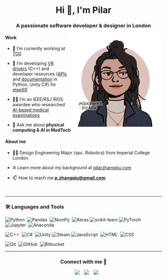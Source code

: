 <h1 align="center">Hi 👋, I'm Pilar</h1>
<h3 align="center">A passionate software developer & designer in London</h3>

<a target="_blank" align="center">
  <img align="right" top="500" height="300" alt="GIF" src="https://github.com/pili-zhangqiu/pili-zhangqiu/blob/main/img/Pilar_MadowskaAvatar_Transparent.png?raw=true">
</a>

<h4>Work</h4>

- 🔭 I’m currently working at <a href="https://www.tg0.co.uk/" target="blank">TG0</a>

- 🌱 I’m developing <a href="https://store.steampowered.com/app/1590110/eteeConnect/" target="blank">VR drivers</a> (C++) and developer resources (<a href="https://github.com/eteeXR/etee-Python-API" target="blank">APIs</a> and <a href="https://tg0-etee-python-api.readthedocs-hosted.com/en/latest/index.html" target="blank">documentation</a> in Python, Unity C#) for <a href="https://www.eteexr.com/" target="blank">eteeXR</a>

- 👩‍🔬 I’m an IEEE/RSJ IROS awardee who researched <a href="https://www.pilarzhangqiu.com/medical-percussion" target="blank">AI-based medical examinations</a>

- 💬 Ask me about **physical computing & AI in MedTech**

<h4>About me</h4>

- 👩‍🎓 Design Engineering Major (spc. Robotics) from Imperial College London.

- 🌐 Learn more about my background at <a href="https://www.pilarzhangqiu.com/" target="blank">pilarzhangqiu.com</a>

- 📫 How to reach me **p.zhangqiu@gmail.com**

<br/>
<!---
### 📌Pinned Repositories
<p align="left">
<a href="https://github.com/eteeXR/etee-Python-API">
  <img height="130em" src="https://github-readme-stats.vercel.app/api/pin/?username=manojuppala&repo=IBM-Applied-Data-science-specialization&title_color=ffffff&icon_color=3DEA6F&text_color=3DEA6F&bg_color=091258" />
</a>
</p>
-->

---

### 🛠 Languages and Tools

![Python](https://img.shields.io/badge/-Python-333333?style=flat&logo=python)&nbsp;
![Pandas](https://img.shields.io/badge/-Pandas-333333?style=flat&logo=pandas)&nbsp;
![NumPy](https://img.shields.io/badge/-NumPy-333333?style=flat&logo=numpy)&nbsp;
![Keras](https://img.shields.io/badge/Keras-333333??style=flat&logo=Keras)
![scikit-learn](https://img.shields.io/badge/scikit--learn-333333??style=flat&logo=scikit-learn)
![PyTorch](https://img.shields.io/badge/PyTorch-333333??style=flat&logo=PyTorch)
![Jupyter](https://img.shields.io/badge/-Jupyter-333333?style=flat&logo=Jupyter)&nbsp;
![Anaconda](https://img.shields.io/badge/-Anaconda-333333?style=flat&logo=Anaconda)&nbsp;

![C++](https://img.shields.io/badge/-C++-333333?style=flat&logo=C%2B%2B&logoColor=00599C)&nbsp;
![C#](https://img.shields.io/badge/-C%23-333333?style=flat&logo=C-sharp&logoColor=A8B9CC)&nbsp;
![Unity](https://img.shields.io/badge/unity-333333?style=flat&logo=unity)
![Steam](https://img.shields.io/badge/steam-333333?style=flat&logo=steam)
![JavaScript](https://img.shields.io/badge/-javascript-333333?style=flat&logo=javascript)&nbsp;
![HTML](https://img.shields.io/badge/-HTML-333333?style=flat&logo=HTML5)&nbsp;
![CSS](https://img.shields.io/badge/-CSS-333333?style=flat&logo=CSS3&logoColor=1572B6)&nbsp;

![Git](https://img.shields.io/badge/-Git-333333?style=flat&logo=git)&nbsp;
![GitHub](https://img.shields.io/badge/-GitHub-333333?style=flat&logo=github)&nbsp;
![Bitbucket](https://img.shields.io/badge/bitbucket-333333?style=flat&logo=bitbucket&logoColor=white)

---

<h3 align="center" >Connect with me 🤝</h3>

<p align="center">

 <div align="center"  class="icons-social" style="margin-left: 10px;">
        <a style="margin-left: 10px;"  target="_blank" href="https://www.linkedin.com/in/pilar-zhang-qiu/">
			<img src="https://img.icons8.com/doodle/40/000000/linkedin--v2.png"></a>
        <a style="margin-left: 10px;" target="_blank" href="https://github.com/pili-zhangqiu">
		<img src="https://img.icons8.com/doodle/40/000000/github--v1.png"></a>
        <a style="margin-left: 10px;" target="_blank" href="https://www.pilarzhangqiu.com">
			<img src="https://img.icons8.com/doodle/40/000000/internet--v2.png"></a>
      </div>

</p>

<!--- Credit: References from Saurabh Chavan, at https://github.com/100rabhcsmc -->
